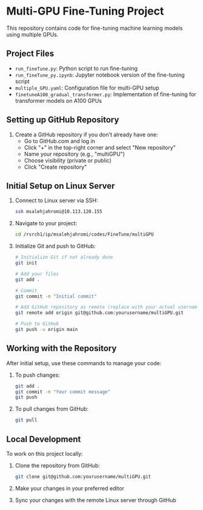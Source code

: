 # Multi-GPU Fine-Tuning Project

This repository contains code for fine-tuning machine learning models using multiple GPUs.

## Project Files
- `run_fineTune.py`: Python script to run fine-tuning
- `run_fineTune_py.ipynb`: Jupyter notebook version of the fine-tuning script
- `multiple_GPU.yaml`: Configuration file for multi-GPU setup
- `finetuneA100_gradual_transformer.py`: Implementation of fine-tuning for transformer models on A100 GPUs

## Setting up GitHub Repository
1. Create a GitHub repository if you don't already have one:
   - Go to GitHub.com and log in
   - Click "+" in the top-right corner and select "New repository"
   - Name your repository (e.g., "multiGPU")
   - Choose visibility (private or public)
   - Click "Create repository"

## Initial Setup on Linux Server
1. Connect to Linux server via SSH:
   ```bash
   ssh msalehjahromi@10.113.120.155
   ```

2. Navigate to your project:
   ```bash
   cd /rsrch1/ip/msalehjahromi/codes/FineTune/multiGPU
   ```

3. Initialize Git and push to GitHub:
   ```bash
   # Initialize Git if not already done
   git init

   # Add your files
   git add .

   # Commit
   git commit -m "Initial commit"

   # Add GitHub repository as remote (replace with your actual username)
   git remote add origin git@github.com:yourusername/multiGPU.git

   # Push to GitHub
   git push -u origin main
   ```

## Working with the Repository
After initial setup, use these commands to manage your code:

1. To push changes:
   ```bash
   git add .
   git commit -m "Your commit message"
   git push
   ```

2. To pull changes from GitHub:
   ```bash
   git pull
   ```

## Local Development

To work on this project locally:

1. Clone the repository from GitHub:
   ```bash
   git clone git@github.com:yourusername/multiGPU.git
   ```

2. Make your changes in your preferred editor

3. Sync your changes with the remote Linux server through GitHub